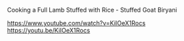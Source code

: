 Cooking a Full Lamb Stuffed with Rice - Stuffed Goat Biryani

https://www.youtube.com/watch?v=KiIOeX1Rocs
https://youtu.be/KiIOeX1Rocs

